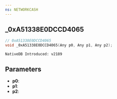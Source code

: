 ```yaml
---
ns: NETWORKCASH
---
```

## _0xA51338E0DCCD4065

```c
// 0xA51338E0DCCD4065
void _0xA51338E0DCCD4065(Any p0, Any p1, Any p2);
```

```
NativeDB Introduced: v2189
```

## Parameters
* **p0**:
* **p1**:
* **p2**:
